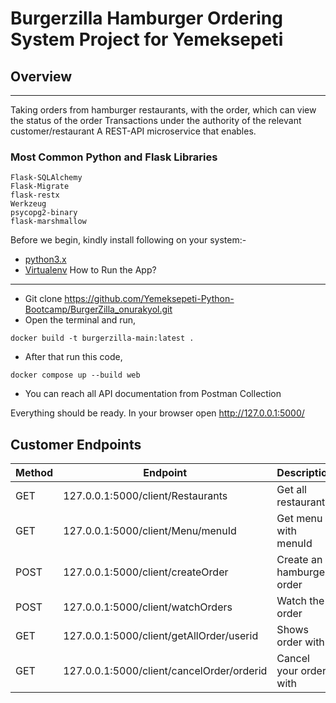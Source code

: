 # Burgerzilla Hamburger Ordering System Project for Yemeksepeti
## Overview
---
Taking orders from hamburger restaurants, with the order, which can view the status of the order Transactions under the authority of the relevant customer/restaurant A REST-API microservice that enables.

### Most Common Python and Flask Libraries
```
Flask-SQLAlchemy
Flask-Migrate
flask-restx
Werkzeug
psycopg2-binary
flask-marshmallow
```
Before we begin, kindly install following on your system:-

-   [python3.x](http://www.python.org)
-   [Virtualenv](https://virtualenv.pypa.io/en/stable/)
How to Run the App?
-------------------

-   Git clone <https://github.com/Yemeksepeti-Python-Bootcamp/BurgerZilla_onurakyol.git>
-   Open the terminal and run,
```
docker build -t burgerzilla-main:latest .
```
-   After that run this code,
```
docker compose up --build web
```
-   You can reach all API documentation from Postman Collection

Everything should be ready. In your browser open
<http://127.0.0.1:5000/>

Customer Endpoints
-------------------

|Method|Endpoint|Description|      
|----|-----|-------|      
|GET|127.0.0.1:5000/client/Restaurants|Get all restaurants| 
|GET|127.0.0.1:5000/client/Menu/menuId|Get menu with menuId|
|POST|127.0.0.1:5000/client/createOrder|Create an hamburger order|
|POST|127.0.0.1:5000/client/watchOrders|Watch the order|
|GET|127.0.0.1:5000/client/getAllOrder/userid|Shows order with <userid>|
|GET|127.0.0.1:5000/client/cancelOrder/orderid|Cancel your order with <orderid>|